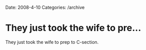 Date: 2008-4-10
Categories: /archive

# They just took the wife to pre...

They just took the wife to prep to C-section.
